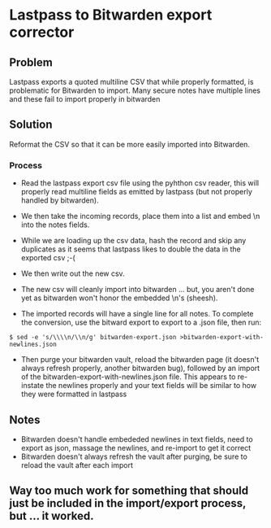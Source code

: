 

# Lastpass to Bitwarden export corrector

## Problem

Lastpass exports a quoted multiline CSV that while properly formatted, is problematic for Bitwarden to import.   Many secure notes have multiple lines and these fail to import properly in bitwarden

## Solution

Reformat the CSV so that it can be more easily imported into Bitwarden.

### Process

- Read the lastpass export csv file using the pyhthon csv reader, this will properly read multiline fields as emitted by lastpass (but not properly handled by bitwarden).
- We then take the incoming records, place them into a list and embed \n into the notes fields.
- While we are loading up the csv data, hash the record and skip any duplicates as it seems that lastpass likes to double the data in the exported csv ;-(
- We then write out the new csv.

- The new csv will cleanly import into bitwarden ... but, you aren't done yet as bitwarden won't honor the embedded \n's (sheesh).
- The imported records will have a single line for all notes.  To complete the conversion, use the bitward export to export to a .json file, then run:

``
$ sed -e 's/\\\\n/\\n/g' bitwarden-export.json >bitwarden-export-with-newlines.json
``

- Then purge your bitwarden vault, reload the bitwarden page (it doesn't always refresh properly, another bitwarden bug), followed by an import of the bitwarden-export-with-newlines.json file.   This appears to re-instate the newlines properly and your text fields will be similar to how they were formatted in lastpass

## Notes

- Bitwarden doesn't handle embededed newlines in text fields, need to export as json, massage the newlines, and re-import to get it correct
- Bitwarden doesn't always refresh the vault after purging, be sure to reload the vault after each import

##  Way too much work for something that should just be included in the import/export process, but ... it worked.

